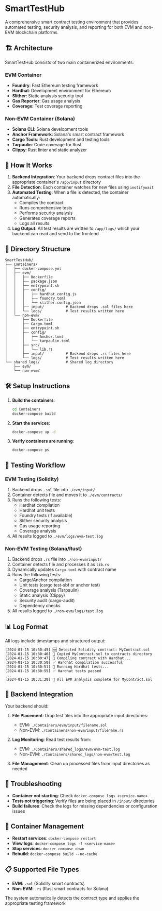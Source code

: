 # SmartTestHub

A comprehensive smart contract testing environment that provides automated testing, security analysis, and reporting for both EVM and non-EVM blockchain platforms.

## 🏗️ Architecture

SmartTestHub consists of two main containerized environments:

### EVM Container
- **Foundry**: Fast Ethereum testing framework
- **Hardhat**: Development environment for Ethereum
- **Slither**: Static analysis security tool
- **Gas Reporter**: Gas usage analysis
- **Coverage**: Test coverage reporting

### Non-EVM Container (Solana)
- **Solana CLI**: Solana development tools
- **Anchor Framework**: Solana's smart contract framework
- **Cargo Tools**: Rust development and testing tools
- **Tarpaulin**: Code coverage for Rust
- **Clippy**: Rust linter and static analyzer

## 🚀 How It Works

1. **Backend Integration**: Your backend drops contract files into the appropriate container's `/app/input` directory
2. **File Detection**: Each container watches for new files using `inotifywait`
3. **Automated Testing**: When a file is detected, the container automatically:
   - Compiles the contract
   - Runs comprehensive tests
   - Performs security analysis
   - Generates coverage reports
   - Logs all results
4. **Log Output**: All test results are written to `/app/logs/` which your backend can read and send to the frontend

## 📁 Directory Structure

```
SmartTestHub/
├── Containers/
│   ├── docker-compose.yml
│   ├── evm/
│   │   ├── Dockerfile
│   │   ├── package.json
│   │   ├── entrypoint.sh
│   │   ├── config/
│   │   │   ├── hardhat.config.js
│   │   │   ├── foundry.toml
│   │   │   └── slither.config.json
│   │   ├── input/          # Backend drops .sol files here
│   │   └── logs/           # Test results written here
│   └── non-evm/
│       ├── Dockerfile
│       ├── Cargo.toml
│       ├── entrypoint.sh
│       ├── config/
│       │   ├── Anchor.toml
│       │   └── tarpaulin.toml
│       ├── src/
│       │   └── lib.rs
│       ├── input/          # Backend drops .rs files here
│       └── logs/           # Test results written here
└── shared_logs/            # Shared log directory
    ├── evm/
    └── non-evm/
```

## 🛠️ Setup Instructions

1. **Build the containers**:
   ```bash
   cd Containers
   docker-compose build
   ```

2. **Start the services**:
   ```bash
   docker-compose up -d
   ```

3. **Verify containers are running**:
   ```bash
   docker-compose ps
   ```

## 🔄 Testing Workflow

### EVM Testing (Solidity)
1. Backend drops `.sol` file into `./evm/input/`
2. Container detects file and moves it to `./evm/contracts/`
3. Runs the following tests:
   - Hardhat compilation
   - Hardhat unit tests
   - Foundry tests (if available)
   - Slither security analysis
   - Gas usage reporting
   - Coverage analysis
4. All results logged to `./evm/logs/evm-test.log`

### Non-EVM Testing (Solana/Rust)
1. Backend drops `.rs` file into `./non-evm/input/`
2. Container detects file and processes it as `lib.rs`
3. Dynamically updates `Cargo.toml` with contract name
4. Runs the following tests:
   - Cargo/Anchor compilation
   - Unit tests (cargo test-sbf or anchor test)
   - Coverage analysis (Tarpaulin)
   - Static analysis (Clippy)
   - Security audit (cargo-audit)
   - Dependency checks
5. All results logged to `./non-evm/logs/test.log`

## 📊 Log Format

All logs include timestamps and structured output:
```
[2024-01-15 10:30:45] 🆕 Detected Solidity contract: MyContract.sol
[2024-01-15 10:30:46] 📁 Copied MyContract.sol to contracts directory
[2024-01-15 10:30:47] 🔨 Compiling contract with Hardhat...
[2024-01-15 10:30:50] ✅ Hardhat compilation successful
[2024-01-15 10:30:51] 🧪 Running Hardhat tests...
[2024-01-15 10:30:55] ✅ Hardhat tests passed
...
[2024-01-15 10:31:20] 🏁 All EVM analysis complete for MyContract.sol
```

## 🔧 Backend Integration

Your backend should:

1. **File Placement**: Drop test files into the appropriate input directories:
   - EVM: `./Containers/evm/input/filename.sol`
   - Non-EVM: `./Containers/non-evm/input/filename.rs`

2. **Log Monitoring**: Read test results from:
   - EVM: `./Containers/shared_logs/evm/evm-test.log`
   - Non-EVM: `./Containers/shared_logs/non-evm/test.log`

3. **File Management**: Clean up processed files from input directories as needed

## 🐛 Troubleshooting

- **Container not starting**: Check `docker-compose logs <service-name>`
- **Tests not triggering**: Verify files are being placed in `/input/` directories
- **Build failures**: Check the logs for missing dependencies or configuration issues

## 🔄 Container Management

- **Restart services**: `docker-compose restart`
- **View logs**: `docker-compose logs -f <service-name>`
- **Stop services**: `docker-compose down`
- **Rebuild**: `docker-compose build --no-cache`

## 📋 Supported File Types

- **EVM**: `.sol` (Solidity smart contracts)
- **Non-EVM**: `.rs` (Rust smart contracts for Solana)

The system automatically detects the contract type and applies the appropriate testing framework

